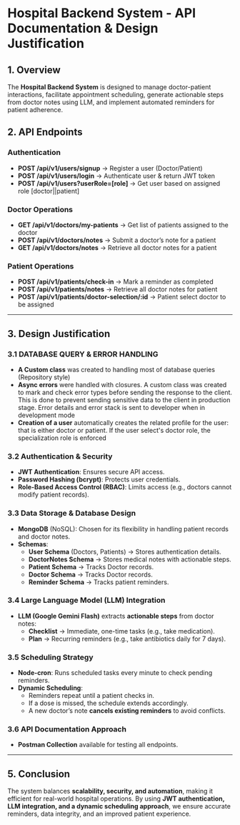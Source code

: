 # Hospital Backend System - API Documentation & Design Justification

## 1. Overview

The **Hospital Backend System** is designed to manage doctor-patient interactions, facilitate appointment scheduling, generate actionable steps from doctor notes using LLM, and implement automated reminders for patient adherence.

## 2. API Endpoints

### **Authentication**

- **POST /api/v1/users/signup** → Register a user (Doctor/Patient)
- **POST /api/v1/users/login** → Authenticate user & return JWT token
- **POST /api/v1/users?userRole=[role]** → Get user based on assigned role [doctor||patient]

### **Doctor Operations**

- **GET /api/v1/doctors/my-patients** → Get list of patients assigned to the doctor
- **POST /api/v1/doctors/notes** → Submit a doctor’s note for a patient
- **GET /api/v1/doctors/notes** → Retrieve all doctor notes for a patient

### **Patient Operations**

- **POST /api/v1/patients/check-in** → Mark a reminder as completed
- **POST /api/v1/patients/notes** → Retrieve all doctor notes for patient
- **POST /api/v1/patients/doctor-selection/:id** → Patient select doctor to be assigned

---

## 3. **Design Justification**

### **3.1 DATABASE QUERY & ERROR HANDLING**

- **A Custom class** was created to handling most of database queries (Repository style)
- **Async errors** were handled with closures. A custom class was created to mark and check error types before sending the response to the client. This is done to prevent sending sensitive data to the client in production stage. Error details and error stack is sent to developer when in development mode
- **Creation of a user** automatically creates the related profile for the user: that is either doctor or patient. If the user select's doctor role, the specialization role is enforced

### **3.2 Authentication & Security**

- **JWT Authentication**: Ensures secure API access.
- **Password Hashing (bcrypt)**: Protects user credentials.
- **Role-Based Access Control (RBAC)**: Limits access (e.g., doctors cannot modify patient records).

### **3.3 Data Storage & Database Design**

- **MongoDB** (NoSQL): Chosen for its flexibility in handling patient records and doctor notes.
- **Schemas**:
  - **User Schema** (Doctors, Patients) → Stores authentication details.
  - **DoctorNotes Schema** → Stores medical notes with actionable steps.
  - **Patient Schema** → Tracks Doctor records.
  - **Doctor Schema** → Tracks Doctor records.
  - **Reminder Schema** → Tracks patient reminders.

### **3.4 Large Language Model (LLM) Integration**

- **LLM (Google Gemini Flash)** extracts **actionable steps** from doctor notes:
  - **Checklist** → Immediate, one-time tasks (e.g., take medication).
  - **Plan** → Recurring reminders (e.g., take antibiotics daily for 7 days).

### **3.5 Scheduling Strategy**

- **Node-cron**: Runs scheduled tasks every minute to check pending reminders.
- **Dynamic Scheduling**:
  - Reminders repeat until a patient checks in.
  - If a dose is missed, the schedule extends accordingly.
  - A new doctor’s note **cancels existing reminders** to avoid conflicts.

### **3.6 API Documentation Approach**

- **Postman Collection** available for testing all endpoints.

---

## 5. Conclusion

The system balances **scalability, security, and automation**, making it efficient for real-world hospital operations. By using **JWT authentication, LLM integration, and a dynamic scheduling approach**, we ensure accurate reminders, data integrity, and an improved patient experience.

